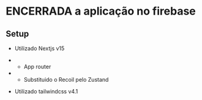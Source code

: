 # ENCERRADA a aplicação no firebase

## Setup

- Utilizado Nextjs v15
- - App router

- - Substituido o Recoil pelo Zustand

- Utilizado tailwindcss v4.1

